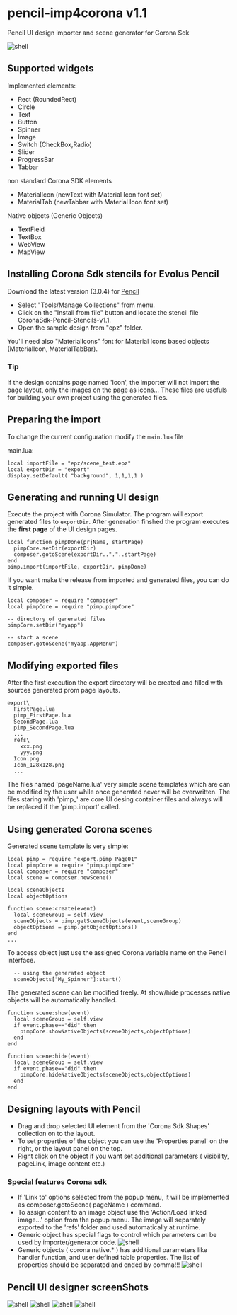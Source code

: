 # pencil-imp4corona v1.1
Pencil UI design importer and scene generator for Corona Sdk

![shell](./pencil_sshots/Screenshot_phone_small.png)

## Supported widgets
Implemented elements:

* Rect (RoundedRect)
* Circle
* Text
* Button
* Spinner
* Image
* Switch (CheckBox,Radio)
* Slider
* ProgressBar
* Tabbar

non standard Corona SDK elements
* MaterialIcon (newText with Material Icon font set)
* MaterialTab (newTabbar with Material Icon font set)
 
Native objects (Generic Objects)

* TextField
* TextBox
* WebView
* MapView


## Installing Corona Sdk stencils for Evolus Pencil
Download the latest version (3.0.4) for [Pencil](https://pencil.evolus.vn/)
* Select "Tools/Manage Collections" from menu. 
* Click on the "Install from file" button and locate the stencil file CoronaSdk-Pencil-Stencils-v1.1.
* Open the sample design from "epz" folder.

You'll need also "MaterialIcons" font for Material Icons based objects (MaterialIcon, MaterialTabBar).

### Tip
If the design contains page named 'Icon', the importer will not import the page layout, only the images on the page as icons... 
These files are usefuls for building your own project using the generated files.


## Preparing the import
To change the current configuration modify the `main.lua` file

main.lua:
```
local importFile = "epz/scene_test.epz"
local exportDir = "export" 
display.setDefault( "background", 1,1,1,1 )	
```

## Generating and running UI design
Execute the project with Corona Simulator.
The program will export generated files to `exportDir`. After generation finshed the program executes the **first page** of the UI design pages.
```
local function pimpDone(prjName, startPage)
  pimpCore.setDir(exportDir)
  composer.gotoScene(exportDir.."."..startPage)
end
pimp.import(importFile, exportDir, pimpDone)
```
If you want make the release from imported and generated files, you can do it simple.
```
local composer = require "composer"
local pimpCore = require "pimp.pimpCore"

-- directory of generated files
pimpCore.setDir("myapp")
	
-- start a scene
composer.gotoScene("myapp.AppMenu")	
```
## Modifying exported files
After the first execution the export directory will be created and filled with sources generated prom page layouts.
```
export\
  FirstPage.lua
  pimp_FirstPage.lua
  SecondPage.lua
  pimp_SecondPage.lua
  ...
  refs\
    xxx.png
    yyy.png
  Icon.png
  Icon_128x128.png
  ...
```
The files named 'pageName.lua' very simple scene templates which are can be modified by the user while once generated never will be overwritten.
The files staring with 'pimp_' are core UI desing container files and always will be replaced if the 'pimp.import' called.

## Using generated Corona scenes
Generated scene template is very simple:
```
local pimp = require "export.pimp_Page01"
local pimpCore = require "pimp.pimpCore"
local composer = require "composer"
local scene = composer.newScene()

local sceneObjects
local objectOptions

function scene:create(event)
  local sceneGroup = self.view
  sceneObjects = pimp.getSceneObjects(event,sceneGroup)
  objectOptions = pimp.getObjectOptions()
end
...
```

To access object just use the assigned Corona variable name on the Pencil interface.
```
  -- using the generated object
  sceneObjects["My_Spinner"]:start()
```

The generated scene can be modified freely. At show/hide processes native objects will be automatically handled.
```
function scene:show(event)
  local sceneGroup = self.view
  if event.phase=="did" then
    pimpCore.showNativeObjects(sceneObjects,objectOptions)
  end
end

function scene:hide(event)
  local sceneGroup = self.view
  if event.phase=="did" then
    pimpCore.hideNativeObjects(sceneObjects,objectOptions)
  end
end

```

## Designing layouts with Pencil

* Drag and drop selected UI element from the 'Corona Sdk Shapes' collection on to the layout.
* To set properties of the object you can use the 'Properties panel' on the right, or the layout panel on the top.
* Right click on the object if you want set additional parameters ( visibility, pageLink, image content etc.)

### Special features Corona sdk
* If 'Link to' options selected from the popup menu, it will be implemented as composer.gotoScene( pageName ) command.
* To assign content to an image object use the 'Action/Load linked image...' option from the popup menu. The image will separately exported to the 'refs' folder and used automatically at runtime.
* Generic object has special flags to control which parameters can be used by importer/generator code.
![shell](./pencil_sshots/popupmenu.png)
* Generic objects ( corona native.* ) has additional parameters like handler function, and user defined table properties. The list of properties should be separated and ended by comma!!!
![shell](./pencil_sshots/genericObject.png)


## Pencil UI designer screenShots
![shell](./pencil_sshots/p01.png)
![shell](./pencil_sshots/p02.png)
![shell](./pencil_sshots/p03.png)
![shell](./pencil_sshots/pencil_sshot.png)
